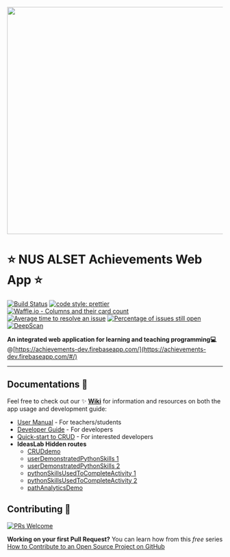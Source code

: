 <p align="center">
  <a href="https://achievements-dev.firebaseapp.com/#/home" target="_blank" rel="noopener noreferrer">
    <img width="530" src="https://github.com/FeynmanDNA/achievements/blob/WikiandReadME/src/assets/NUS_ALSET_Achievements_Logo.png">
  </a>
</p>

# :star: NUS ALSET Achievements Web App :star:

[![Build Status](https://travis-ci.org/NUS-ALSET/achievements.svg?branch=master)](https://travis-ci.org/NUS-ALSET/achievements)
[![code style: prettier](https://img.shields.io/badge/code_style-prettier-ff69b4.svg?style=flat-square)](https://github.com/prettier/prettier)
[![Waffle.io - Columns and their card count](https://badge.waffle.io/NUS-ALSET/achievements.svg?columns=all)](https://waffle.io/NUS-ALSET/achievements)
[![Average time to resolve an issue](http://isitmaintained.com/badge/resolution/NUS-ALSET/achievements.svg)](http://isitmaintained.com/project/NUS-ALSET/achievements "Average time to resolve an issue")
[![Percentage of issues still open](http://isitmaintained.com/badge/open/NUS-ALSET/achievements.svg)](http://isitmaintained.com/project/NUS-ALSET/achievements "Percentage of issues still open")
[![DeepScan](https://deepscan.io/api/teams/2993/projects/4465/branches/36055/badge/grade.svg)](https://deepscan.io/dashboard/#view=project&tid=2993&pid=4465&bid=36055)


**An integrated web application for learning and teaching programming:computer:**
@[https://achievements-dev.firebaseapp.com/](https://achievements-dev.firebaseapp.com/#/)

***

## Documentations :blue_book:
Feel free to check out our :sparkles: **[Wiki](https://github.com/NUS-ALSET/achievements/wiki)** for information and resources on both the app usage and development guide:
- [User Manual](https://github.com/NUS-ALSET/achievements/wiki/User-Manual) - For teachers/students
- [Developer Guide](https://github.com/NUS-ALSET/achievements/wiki/Get-Started-With-Development) - For developers
- [Quick-start to CRUD](https://github.com/NUS-ALSET/achievements/tree/master/src/containers/IdeaLab) - For interested developers
- **IdeasLab Hidden routes**
  - [CRUDdemo](https://achievements-dev.firebaseapp.com/#/cruddemo)
  - [userDemonstratedPythonSkills 1](https://achievements-dev.firebaseapp.com/#/userDemonstratedPythonSkills/I9nQZbQ5xMdklnudDqGfh1ucOZz2)
  - [userDemonstratedPythonSkills 2](https://achievements-dev.firebaseapp.com/#/userDemonstratedPythonSkills/eVJVC9kde3QSiXAP989kivD9SZn2)
  - [pythonSkillsUsedToCompleteActivity 1](https://achievements-dev.firebaseapp.com/#/pythonSkillsUsedToCompleteActivity/-LQDD5WH97uRniQzCgCQ)
  - [pythonSkillsUsedToCompleteActivity 2](https://achievements-dev.firebaseapp.com/#/pythonSkillsUsedToCompleteActivity/-LMkKzS2y9I-A_e4ScmP)
  - [pathAnalyticsDemo](https://achievements-dev.firebaseapp.com/#/pathanalyticsdemo)
  
  

## Contributing :gift:

[![PRs Welcome](https://img.shields.io/badge/PRs-welcome-brightgreen.svg?style=flat-square)](http://makeapullrequest.com)

**Working on your first Pull Request?** You can learn how from this *free* series [How to Contribute to an Open Source Project on GitHub](https://egghead.io/series/how-to-contribute-to-an-open-source-project-on-github)
